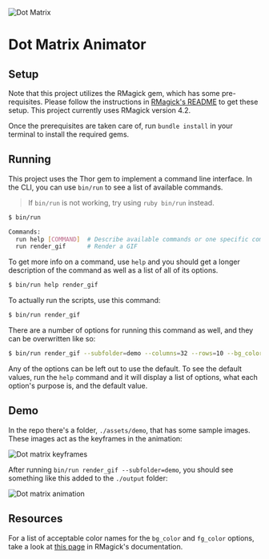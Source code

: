 ![Dot Matrix](https://i.imgur.com/cIJCDcv.png)

# Dot Matrix Animator

## Setup

Note that this project utilizes the RMagick gem, which has some pre-requisites. Please follow the instructions in [RMagick's README](https://github.com/rmagick/rmagick#prerequisites) to get these setup. This project currently uses RMagick version 4.2.

Once the prerequisites are taken care of, run `bundle install` in your terminal to install the required gems.

## Running

This project uses the Thor gem to implement a command line interface. In the CLI, you can use `bin/run` to see a list of available commands.

> If `bin/run` is not working, try using `ruby bin/run` instead.

```bash
$ bin/run 

Commands:
  run help [COMMAND]  # Describe available commands or one specific command
  run render_gif      # Render a GIF
```

To get more info on a command, use `help` and you should get a longer description of the command as well as a list of all of its options.

```bash
$ bin/run help render_gif
```

To actually run the scripts, use this command:

```bash
$ bin/run render_gif
```

There are a number of options for running this command as well, and they can be overwritten like so:

```bash
$ bin/run render_gif --subfolder=demo --columns=32 --rows=10 --bg_color=chocolate --fg_color="mint cream" --fps=10 --dot_size=10 --hold_time=0.5 --transition_time=3
```

Any of the options can be left out to use the default. To see the default values, run the `help` command and it will display a list of options, what each option's purpose is, and the default value.

## Demo

In the repo there's a folder, `./assets/demo`, that has some sample images. These images act as the keyframes in the animation:

![Dot matrix keyframes](https://i.imgur.com/6WDhHC0.png)

After running `bin/run render_gif --subfolder=demo`, you should see something like this added to the `./output` folder:

![Dot matrix animation](https://i.imgur.com/zEfihJk.gif)

## Resources

For a list of acceptable color names for the `bg_color` and `fg_color` options, take a look at [this page](https://rmagick.github.io/imusage.html#color_names) in RMagick's documentation.
